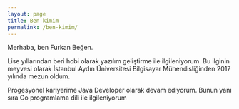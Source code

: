 ```yaml
---
layout: page
title: Ben kimim
permalink: /ben-kimim/
---
```


Merhaba, ben Furkan Beğen.

Lise yıllarından beri hobi olarak yazılım geliştirme ile ilgileniyorum. Bu ilginin meyvesi olarak İstanbul Aydın Üniversitesi Bilgisayar Mühendisliğinden 2017 yılında mezun oldum. 


Progesyonel kariyerime Java Developer olarak devam ediyorum. Bunun yanı sıra Go programlama dili ile ilgileniyorum

[jekyll-organization]: https://github.com/jekyll
 
